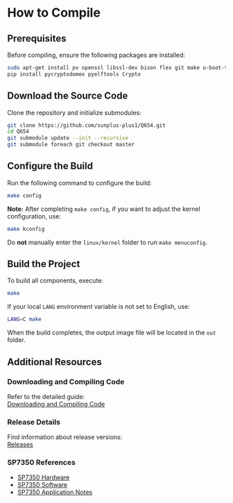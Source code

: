 
# How to Compile  

## Prerequisites  
Before compiling, ensure the following packages are installed:  
```bash  
sudo apt-get install pv openssl libssl-dev bison flex git make u-boot-tools libmpc-dev libgmp-dev python3-pip mtd-utils libncurses* mtools  
pip install pycryptodomex pyelftools Crypto  
```  

## Download the Source Code  
Clone the repository and initialize submodules:  
```bash  
git clone https://github.com/sunplus-plus1/Q654.git  
cd Q654  
git submodule update --init --recursive  
git submodule foreach git checkout master  
```  

## Configure the Build  
Run the following command to configure the build:  
```bash  
make config  
```  
**Note:** After completing `make config`, if you want to adjust the kernel configuration, use:  
```bash  
make kconfig  
```  
Do **not** manually enter the `linux/kernel` folder to run `make menuconfig`.  

## Build the Project  
To build all components, execute:  
```bash  
make  
```  
If your local `LANG` environment variable is not set to English, use:  
```bash  
LANG=C make  
```  

When the build completes, the output image file will be located in the `out` folder.  

## Additional Resources  

### Downloading and Compiling Code  
Refer to the detailed guide:  
[Downloading and Compiling Code](https://sunplus.atlassian.net/wiki/spaces/C3/pages/1988034774/Downloading+and+Compiling+Code)  

### Release Details  
Find information about release versions:  
[Releases](https://sunplus.atlassian.net/wiki/spaces/C3/pages/2263875587/Releases)  

### SP7350 References  
- [SP7350 Hardware](https://sunplus.atlassian.net/wiki/spaces/C3/pages/2037121029/SP7350+Hardware)  
- [SP7350 Software](https://sunplus.atlassian.net/wiki/spaces/C3/pages/2003271700/SP7350+Software)  
- [SP7350 Application Notes](https://sunplus.atlassian.net/wiki/spaces/C3/pages/1984233474/SP7350+Application+Notes)  
